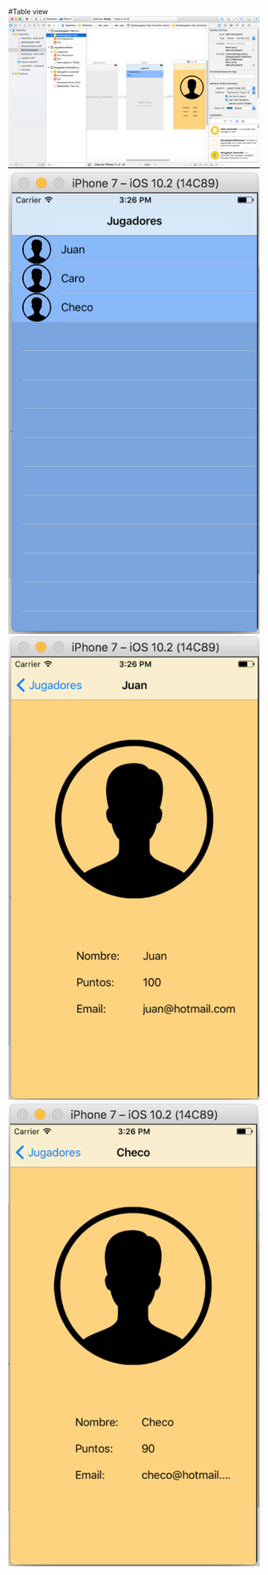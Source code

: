 #Table view 
![1](https://github.com/jluisfgarza/Swift/blob/master/TableView%20act%202/1.png?raw=true)
![2](https://github.com/jluisfgarza/Swift/blob/master/TableView%20act%202/2.png?raw=true)
![3](https://github.com/jluisfgarza/Swift/blob/master/TableView%20act%202/3.png?raw=true)
![4](https://github.com/jluisfgarza/Swift/blob/master/TableView%20act%202/4.png?raw=true)
